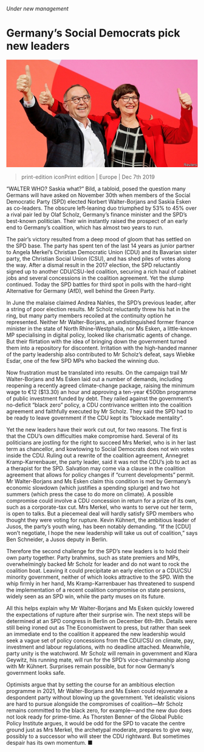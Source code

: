 ###### Under new management

# Germany’s Social Democrats pick new leaders 

![image](images/20191207_EUP005_0.jpg) 

> print-edition iconPrint edition | Europe | Dec 7th 2019 

“WALTER WHO? Saskia what?” Bild, a tabloid, posed the question many Germans will have asked on November 30th when members of the Social Democratic Party (SPD) elected Norbert Walter-Borjans and Saskia Esken as co-leaders. The obscure left-leaning duo triumphed by 53% to 45% over a rival pair led by Olaf Scholz, Germany’s finance minister and the SPD’s best-known politician. Their win instantly raised the prospect of an early end to Germany’s coalition, which has almost two years to run. 

The pair’s victory resulted from a deep mood of gloom that has settled on the SPD base. The party has spent ten of the last 14 years as junior partner to Angela Merkel’s Christian Democratic Union (CDU) and its Bavarian sister party, the Christian Social Union (CSU), and has shed piles of votes along the way. After a dismal result in the 2017 election, the SPD reluctantly signed up to another CDU/CSU-led coalition, securing a rich haul of cabinet jobs and several concessions in the coalition agreement. Yet the slump continued. Today the SPD battles for third spot in polls with the hard-right Alternative for Germany (AfD), well behind the Green Party. 

In June the malaise claimed Andrea Nahles, the SPD’s previous leader, after a string of poor election results. Mr Scholz reluctantly threw his hat in the ring, but many party members recoiled at the continuity option he represented. Neither Mr Walter-Borjans, an undistinguished former finance minister in the state of North Rhine-Westphalia, nor Ms Esken, a little-known MP specialising in digital policy, looked like charismatic agents of change. But their flirtation with the idea of bringing down the government turned them into a repository for discontent. Irritation with the high-handed manner of the party leadership also contributed to Mr Scholz’s defeat, says Wiebke Esdar, one of the few SPD MPs who backed the winning duo. 

Now frustration must be translated into results. On the campaign trail Mr Walter-Borjans and Ms Esken laid out a number of demands, including reopening a recently agreed climate-change package, raising the minimum wage to €12 ($13.30) an hour and approving a ten-year €500bn programme of public investment funded by debt. They railed against the government’s no-deficit “black zero” policy, a CDU contrivance written into the coalition agreement and faithfully executed by Mr Scholz. They said the SPD had to be ready to leave government if the CDU kept its “blockade mentality”. 

Yet the new leaders have their work cut out, for two reasons. The first is that the CDU’s own difficulties make compromise hard. Several of its politicians are jostling for the right to succeed Mrs Merkel, who is in her last term as chancellor, and kowtowing to Social Democrats does not win votes inside the CDU. Ruling out a rewrite of the coalition agreement, Annegret Kramp-Karrenbauer, the party leader, said it was not the CDU’s job to act as a therapist for the SPD. Salvation may come via a clause in the coalition agreement that allows for policy changes if “current developments” permit. Mr Walter-Borjans and Ms Esken claim this condition is met by Germany’s economic slowdown (which justifies a spending splurge) and two hot summers (which press the case to do more on climate). A possible compromise could involve a CDU concession in return for a prize of its own, such as a corporate-tax cut. Mrs Merkel, who wants to serve out her term, is open to talks. But a piecemeal deal will hardly satisfy SPD members who thought they were voting for rupture. Kevin Kühnert, the ambitious leader of Jusos, the party’s youth wing, has been notably demanding. “If the [CDU] won’t negotiate, I hope the new leadership will take us out of coalition,” says Ben Schneider, a Jusos deputy in Berlin. 

Therefore the second challenge for the SPD’s new leaders is to hold their own party together. Party brahmins, such as state premiers and MPs, overwhelmingly backed Mr Scholz for leader and do not want to rock the coalition boat. Leaving it could precipitate an early election or a CDU/CSU minority government, neither of which looks attractive to the SPD. With the whip firmly in her hand, Ms Kramp-Karrenbauer has threatened to suspend the implementation of a recent coalition compromise on state pensions, widely seen as an SPD win, while the party muses on its future. 

All this helps explain why Mr Walter-Borjans and Ms Esken quickly lowered the expectations of rupture after their surprise win. The next steps will be determined at an SPD congress in Berlin on December 6th-8th. Details were still being ironed out as The Economistwent to press, but rather than seek an immediate end to the coalition it appeared the new leadership would seek a vague set of policy concessions from the CDU/CSU on climate, pay, investment and labour regulations, with no deadline attached. Meanwhile, party unity is the watchword. Mr Scholz will remain in government and Klara Geywitz, his running mate, will run for the SPD’s vice-chairmanship along with Mr Kühnert. Surprises remain possible, but for now Germany’s government looks safe. 

Optimists argue that by setting the course for an ambitious election programme in 2021, Mr Walter-Borjans and Ms Esken could rejuvenate a despondent party without blowing up the government. Yet idealistic visions are hard to pursue alongside the compromises of coalition—Mr Scholz remains committed to the black zero, for example—and the new duo does not look ready for prime-time. As Thorsten Benner of the Global Public Policy Institute argues, it would be odd for the SPD to vacate the centre ground just as Mrs Merkel, the archetypal moderate, prepares to give way, possibly to a successor who will steer the CDU rightward. But sometimes despair has its own momentum. ■ 

